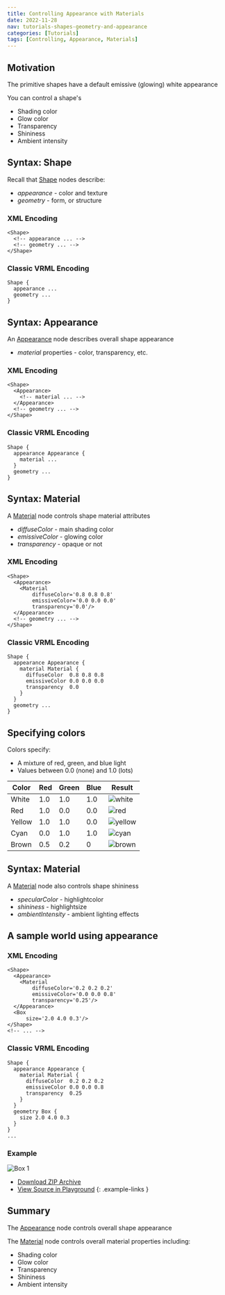 ```yaml
---
title: Controlling Appearance with Materials
date: 2022-11-28
nav: tutorials-shapes-geometry-and-appearance
categories: [Tutorials]
tags: [Controlling, Appearance, Materials]
---
```

## Motivation

The primitive shapes have a default emissive (glowing) white appearance

You can control a shape's

- Shading color
- Glow color
- Transparency
- Shininess
- Ambient intensity

## Syntax: Shape

Recall that [Shape](/x_ite/components/shape/shape/) nodes describe:

- *appearance* - color and texture
- *geometry* - form, or structure

### XML Encoding

```x3d
<Shape>
  <!-- appearance ... -->
  <!-- geometry ... -->
</Shape>
```

### Classic VRML Encoding

```vrml
Shape {
  appearance ...
  geometry ...
}
```

## Syntax: Appearance

An [Appearance](/x_ite/components/shape/appearance/) node describes overall shape appearance

- *material* properties - color, transparency, etc.

### XML Encoding

```x3d
<Shape>
  <Appearance>
    <!-- material ... -->
  </Appearance>
  <!-- geometry ... -->
</Shape>
```

### Classic VRML Encoding

```vrml
Shape {
  appearance Appearance {
    material ...
  }
  geometry ...
}
```

## Syntax: Material

A [Material](/x_ite/components/shape/material/) node controls shape material attributes

- *diffuseColor* - main shading color
- *emissiveColor* - glowing color
- *transparency* - opaque or not

### XML Encoding

```x3d
<Shape>
  <Appearance>
    <Material
        diffuseColor='0.8 0.8 0.8'
        emissiveColor='0.0 0.0 0.0'
        transparency='0.0'/>
  </Appearance>
  <!-- geometry ... -->
</Shape>
```

### Classic VRML Encoding

```vrml
Shape {
  appearance Appearance {
    material Material {
      diffuseColor  0.8 0.8 0.8
      emissiveColor 0.0 0.0 0.0
      transparency  0.0
    }
  }
  geometry ...
}
```

## Specifying colors

Colors specify:

- A mixture of red, green, and blue light
- Values between 0.0 (none) and 1.0 (lots)

| Color  | Red | Green | Blue | Result      |
|--------|-----|-------|------|-------------|
| White  | 1.0 | 1.0   | 1.0  | ![white][]  |
| Red    | 1.0 | 0.0   | 0.0  | ![red][]    |
| Yellow | 1.0 | 1.0   | 0.0  | ![yellow][] |
| Cyan   | 0.0 | 1.0   | 1.0  | ![cyan][]   |
| Brown  | 0.5 | 0.2   | 0    | ![brown][]  |

  [white]: https://via.placeholder.com/15/ffffff/ffffff
  [red]: https://via.placeholder.com/15/ff0000/ff0000
  [yellow]: https://via.placeholder.com/15/fff000/fff000
  [cyan]: https://via.placeholder.com/15/00ffff/00ffff
  [brown]: https://via.placeholder.com/15/692929/692929

## Syntax: Material

A [Material](/x_ite/components/shape/material/) node also controls shape shininess

- *specularColor* - highlightcolor
- *shininess* - highlightsize
- *ambientIntensity* - ambient lighting effects

## A sample world using appearance

### XML Encoding

```x3d
<Shape>
  <Appearance>
    <Material
        diffuseColor='0.2 0.2 0.2'
        emissiveColor='0.0 0.0 0.8'
        transparency='0.25'/>
  </Appearance>
  <Box
      size='2.0 4.0 0.3'/>
</Shape>
<!-- ... -->
```

### Classic VRML Encoding

```vrml
Shape {
  appearance Appearance {
    material Material {
      diffuseColor  0.2 0.2 0.2
      emissiveColor 0.0 0.0 0.8
      transparency  0.25
    }
  }
  geometry Box {
    size 2.0 4.0 0.3
  }
}
...
```

### Example

<x3d-canvas src="https://create3000.github.io/media/tutorials/scenes/box1/box1.x3dv">
  <img src="https://create3000.github.io/media/tutorials/scenes/box1/screenshot.avif" alt="Box 1"/>
</x3d-canvas>

- [Download ZIP Archive](https://create3000.github.io/media/tutorials/scenes/box1/box1.zip)
- [View Source in Playground](/x_ite/playground/?url=https://create3000.github.io/media/tutorials/scenes/box1/box1.x3dv)
{: .example-links }

## Summary

The [Appearance](/x_ite/components/shape/appearance/) node controls overall shape appearance

The [Material](/x_ite/components/shape/material/) node controls overall material properties including:

- Shading color
- Glow color
- Transparency
- Shininess
- Ambient intensity

